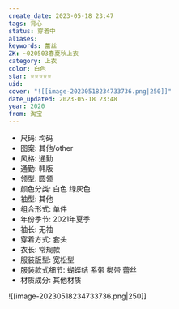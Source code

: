 ```yaml
---
create_date: 2023-05-18 23:47
tags: 背心
status: 穿着中
aliases:
keywords: 蕾丝
ZK: ~020503春夏秋上衣
category: 上衣
color: 白色
star: ⭐⭐⭐⭐⭐
uid:
cover: "![[image-20230518234733736.png|250]]"
date_updated: 2023-05-18 23:48
year: 2020
from: 淘宝
---
```


- 尺码: 均码
- 图案: 其他/other
- 风格: 通勤
- 通勤: 韩版
- 领型: 圆领
- 颜色分类: 白色 绿灰色
- 袖型: 其他
- 组合形式: 单件
- 年份季节: 2021年夏季
- 袖长: 无袖
- 穿着方式: 套头
- 衣长: 常规款
- 服装版型: 宽松型
- 服装款式细节: 蝴蝶结 系带 绑带 蕾丝
- 材质成分: 其他材质

![[image-20230518234733736.png|250]]
